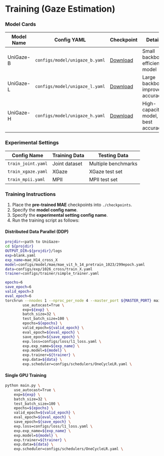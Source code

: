 


# Training (Gaze Estimation)

### Model Cards
| Model Name | Config YAML | Checkpoint | Details |
|------------|------------|------------|---------|
| UniGaze-B | `configs/model/unigaze_b.yaml` | [Download](#) | Small backbone, efficient model |
| UniGaze-L | `configs/model/unigaze_l.yaml` | [Download](#) | Large backbone, improved accuracy |
| UniGaze-H | `configs/model/unigaze_h.yaml` | [Download](#) | High-capacity model, best accuracy |



### Experimental Settings
| Config Name | Training Data | Testing Data |
|-------------|--------------|--------------|
| `train_joint.yaml` | Joint dataset | Multiple benchmarks |
| `train_xgaze.yaml` | XGaze | XGaze test set |
| `train_mpii.yaml` | MPII | MPII test set |

### Training Instructions

1. Place the **pre-trained MAE** checkpoints into `./checkpoints`.
2. Specify the **model config name**.
3. Specify the **experimental setting config name**.
4. Run the training script as follows:


#### Distributed Data Parallel (DDP)
```bash
projdir=<path to UniGaze>
cd ${projdir}
OUTPUT_DIR=${projdir}/logs
exp=blank.yaml
exp_name=mae_H14_cross_X
model=configs/model/mae/mae_vit_h_14_pretrain_1023/299epoch.yaml
data=configs/exp/1026_cross/train_X.yaml
trainer=configs/trainer/simple_trainer.yaml

epochs=6
save_epoch=6
valid_epoch=3
eval_epoch=6
torchrun --nnodes 1 --nproc_per_node 4 --master_port ${MASTER_PORT} main.py \
        use_autocast=True \
        exp=${exp} \
        batch_size=32 \
        test_batch_size=100 \
        epochs=${epochs} \
        valid_epoch=${valid_epoch} \
        eval_epoch=${eval_epoch} \
        save_epoch=${save_epoch} \
        exp.loss=configs/loss/l1_loss.yaml \
        exp.exp_name=${exp_name} \
        exp.model=${model} \
        exp.trainer=${trainer} \
        exp.data=${data} \
        exp.scheduler=configs/schedulers/OneCycleLR.yaml \
```


#### Single GPU Training
```bash
python main.py \
    use_autocast=True \
    exp=${exp} \
    batch_size=32 \
    test_batch_size=100 \
    epochs=${epochs} \
    valid_epoch=${valid_epoch} \
    eval_epoch=${eval_epoch} \
    save_epoch=${save_epoch} \
    exp.loss=configs/loss/l1_loss.yaml \
    exp.exp_name=${exp_name} \
    exp.model=${model} \
    exp.trainer=${trainer} \
    exp.data=${data} \
    exp.scheduler=configs/schedulers/OneCycleLR.yaml \

```